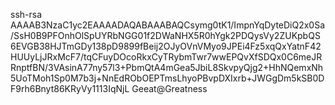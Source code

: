 ssh-rsa AAAAB3NzaC1yc2EAAAADAQABAAABAQCsymg0tK1/ImpnYqDyteDiQ2x0Sa/SsH0B9PFOnhOlSpUYRbNGG01f2DWaNHX5R0hYgk2PDQysVy2ZUKpbQS6EVGB38HJTmGDy138pD9899fBeij2OJyOVnVMyo9JPEi4Fz5xqQxYatnF42HUUyLjJRxMcF7/tqCFuyDOcoRkxCyTRybmTwr7wwEPQvXfSDQx0C6meJRRnptfBN/3VAsinA77ny57l3+PbmQtA4mGea5JbiL8SkvpyQjg2+HhNQemxNh5UoTMoh1Sp0M7b3j+NnEdRObOEPTmsLhyoPBvpDXIxrb+JWGgDm5kSB0DF9rh6Bnyt86KRyVy1113IqNjL Geeat@Greatness
